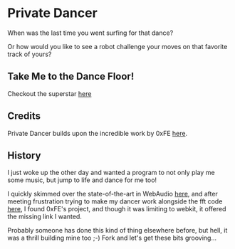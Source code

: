 Private Dancer
======

When was the last time you went surfing for that dance?

Or how would you like to see a robot challenge your moves on that favorite track of yours?

Take Me to the Dance Floor!
----------------------------
Checkout the superstar [here][1]

Credits
-------
Private Dancer builds upon the incredible work by 0xFE [here][2].

History
-------
I just woke up the other day and wanted a program to not only play me some music, but jump to life
and dance for me too! 

I quickly skimmed over the state-of-the-art in WebAudio [here][3], and after meeting frustration
trying to make my dancer work alongside the fft code [here][4], I found 0xFE's project, and though
it was limiting to webkit, it offered the missing link I wanted.

Probably someone has done this kind of thing elsewhere before, but hell, it was a thrill building mine too ;-)
Fork and let's get these bits grooving...

[1]: http://ec2-23-20-20-93.compute-1.amazonaws.com/private_dancer/
[2]: https://github.com/0xfe/experiments/tree/master/www/wavebox "WaveBox"
[3]: http://www.w3.org/TR/webaudio/ "Web Audio"
[4]: https://wiki.mozilla.org/Audio_Data_API#Working_Audio_Data_Demos "Mozilla WebAudio Demos"


